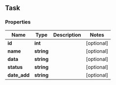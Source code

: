## Task

### Properties
Name | Type | Description | Notes
------------ | ------------- | ------------- | -------------
**id** | **int** |  | [optional] 
**name** | **string** |  | [optional] 
**data** | **string** |  | [optional] 
**status** | **string** |  | [optional] 
**date_add** | **string** |  | [optional] 


